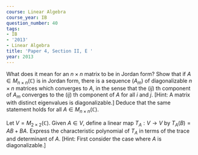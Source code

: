 ```yaml
---
course: Linear Algebra
course_year: IB
question_number: 40
tags:
- IB
- '2013'
- Linear Algebra
title: 'Paper 4, Section II, E '
year: 2013
---
```




What does it mean for an $n \times n$ matrix to be in Jordan form? Show that if $A \in M_{n \times n}(\mathbb{C})$ is in Jordan form, there is a sequence $\left(A_{m}\right)$ of diagonalizable $n \times n$ matrices which converges to $A$, in the sense that the $(i j)$ th component of $A_{m}$ converges to the $(i j)$ th component of $A$ for all $i$ and $j$. [Hint: A matrix with distinct eigenvalues is diagonalizable.] Deduce that the same statement holds for all $A \in M_{n \times n}(\mathbb{C})$.

Let $V=M_{2 \times 2}(\mathbb{C})$. Given $A \in V$, define a linear map $T_{A}: V \rightarrow V$ by $T_{A}(B)=A B+B A$. Express the characteristic polynomial of $T_{A}$ in terms of the trace and determinant of $A$. [Hint: First consider the case where $A$ is diagonalizable.]